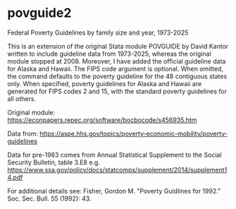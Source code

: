 # povguide2
Federal Poverty Guidelines by family size and year, 1973-2025

This is an extension of the original Stata module POVGUIDE by David Kantor written to include guideline data from 1973-2025, whereas the original module stopped at 2008. Moreover, I have added the official guideline data for Alaska and Hawaii. The FIPS code argument is optional. When omitted, the command defaults to the poverty guideline for the 48 contiguous states only. When specified, poverty guidelines for Alaska and Hawaii are generated for FIPS codes 2 and 15, with the standard poverty guidelines for all others.

Original module: 
https://econpapers.repec.org/software/bocbocode/s456935.htm

Data from: 
https://aspe.hhs.gov/topics/poverty-economic-mobility/poverty-guidelines

Data for pre-1983 comes from Annual Statistical Supplement to the Social 
Security Bulletin, table 3.E8
e.g. https://www.ssa.gov/policy/docs/statcomps/supplement/2014/supplement14.pdf

For additional details see:
Fisher, Gordon M. "Poverty Guidlines for 1992." Soc. Sec. Bull. 55 (1992): 43.
